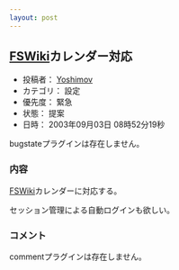 ```yaml
---
layout: post
---
```

<h2><a href="http://fswiki.poi.jp/">FSWiki</a>カレンダー対応</h2>
<ul>
<li>投稿者： <a href="/?page=Yoshimov" class="wikipage">Yoshimov</a></li>
<li>カテゴリ： 設定</li>
<li>優先度： 緊急</li>
<li>状態： 提案</li>
<li>日時： 2003年09月03日 08時52分19秒</li>
</ul>
<p><span class="error">bugstateプラグインは存在しません。</span> </p>
<h3>内容</h3>
<p><a href="http://fswiki.poi.jp/">FSWiki</a>カレンダーに対応する。</p>
<p>セッション管理による自動ログインも欲しい。</p>
<h3>コメント</h3>
<p><span class="error">commentプラグインは存在しません。</span> </p>

